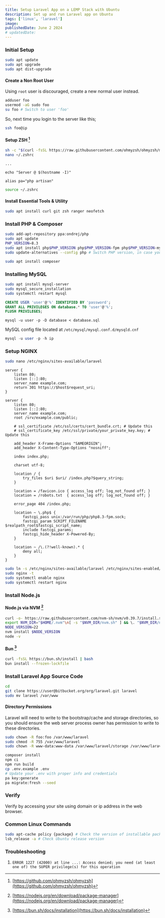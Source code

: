 ```yaml
---
title: Setup Laravel App on a LEMP Stack with Ubuntu
description: Set up and run Laravel app on Ubuntu
tags: ['linux', 'laravel']
image:
publishedDate: June 2 2024
# updatedDate:
---
```


### Initial Setup

```bash
sudo apt update
sudo apt upgrade
sudo apt dist-upgrade
```

#### Create a Non Root User

Using `root` user is discouraged, create a new normal user instead.

```bash
adduser foo
usermod -aG sudo foo
su foo # Switch to user 'foo'
```

So, next time you login to the server like this;

```bash
ssh foo@ip
```

#### Setup ZSH [^1]

[^1]: [https://github.com/ohmyzsh/ohmyzsh](https://github.com/ohmyzsh/ohmyzsh)

```bash
sh -c "$(curl -fsSL https://raw.githubusercontent.com/ohmyzsh/ohmyzsh/master/tools/install.sh)"
nano ~/.zshrc
```

```
...

echo "Server @ $(hostname -I)"

alias pa="php artisan"
```

```bash
source ~/.zshrc
```

#### Install Essential Tools & Utility

```bash
sudo apt install curl git zsh ranger neofetch
```

### Install PHP & Composer

```bash
sudo add-apt-repository ppa:ondrej/php
sudo apt update
PHP_VERSION=8.3
sudo apt install php$PHP_VERSION php$PHP_VERSION-fpm php$PHP_VERSION-mysql php$PHP_VERSION-xml php$PHP_VERSION-mbstring php$PHP_VERSION-curl php$PHP_VERSION-zip php$PHP_VERSION-bcmath php$PHP_VERSION-gd
sudo update-alternatives --config php # Switch PHP version, in case you have multiple versions
```

```bash
sudo apt install composer
```

### Installing MySQL

```bash
sudo apt install mysql-server
sudo mysql_secure_installation
sudo systemctl restart mysql
```

```sql
CREATE USER 'user'@'%' IDENTIFIED BY 'password';
GRANT ALL PRIVILEGES ON database.* TO 'user'@'%';
FLUSH PRIVILEGES;
```

```mysql
mysql -u user -p -D database < database.sql
```

MySQL config file located at `/etc/mysql/mysql.conf.d/mysqld.cnf`

```sql
mysql -u user -p -h ip
```

### Setup NGINX

```bash
sudo nano /etc/nginx/sites-available/laravel
```

```nginx
server {
    listen 80;
    listen [::]:80;
    server_name example.com;
    return 301 https://$host$request_uri;
}

server {
    listen 80;
    listen [::]:80;
    server_name example.com;
    root /srv/example.com/public;

    # ssl_certificate /etc/ssl/certs/cert_bundle.crt; # Update this
    # ssl_certificate_key /etc/ssl/private/your_private_key.key; # Update this

    add_header X-Frame-Options "SAMEORIGIN";
    add_header X-Content-Type-Options "nosniff";

    index index.php;

    charset utf-8;

    location / {
        try_files $uri $uri/ /index.php?$query_string;
    }

    location = /favicon.ico { access_log off; log_not_found off; }
    location = /robots.txt  { access_log off; log_not_found off; }

    error_page 404 /index.php;

    location ~ \.php$ {
        fastcgi_pass unix:/var/run/php/php8.3-fpm.sock;
        fastcgi_param SCRIPT_FILENAME $realpath_root$fastcgi_script_name;
        include fastcgi_params;
        fastcgi_hide_header X-Powered-By;
    }

    location ~ /\.(?!well-known).* {
        deny all;
    }
}
```

```bash
sudo ln -s /etc/nginx/sites-available/laravel /etc/nginx/sites-enabled/
sudo nginx -t
sudo systemctl enable nginx
sudo systemctl restart nginx
```

### Install Node.js

#### Node.js via NVM [^2]

[^2]: [https://nodejs.org/en/download/package-manager](https://nodejs.org/en/download/package-manager)

```bash
curl -o- https://raw.githubusercontent.com/nvm-sh/nvm/v0.39.7/install.sh | bash
export NVM_DIR="$HOME/.nvm"\n[ -s "$NVM_DIR/nvm.sh" ] && \. "$NVM_DIR/nvm.sh"
NODE_VERSION=22
nvm install $NODE_VERSION
node -v
```

#### Bun [^3]

[^3]: [https://bun.sh/docs/installation](https://bun.sh/docs/installation)

```bash
curl -fsSL https://bun.sh/install | bash
bun install --frozen-lockfile
```

### Install Laravel App Source Code

```bash
cd
git clone https://user@bitbucket.org/org/laravel.git laravel
sudo mv laravel /var/www
```

#### Directory Permissions

Laravel will need to write to the bootstrap/cache and storage directories, so you should ensure the web server process owner has permission to write to these directories.

```bash
sudo chown -R foo:foo /var/www/laravel
sudo chmod -R 755 /var/www/laravel
sudo chown -R www-data:www-data /var/www/laravel/storage /var/www/laravel/bootstrap/cache
```

```bash
composer install
npm ci
npm run build
cp .env.example .env
# Update your .env with proper info and credentials
pa key:generate
pa migrate:fresh --seed
```

### Verify

Verify by accessing your site using domain or ip address in the web browser.

### Common Linux Commands

```bash
sudo apt-cache policy {package} # Check the version of installable packages
lsb_release -a # Check Ubuntu release version
```

### Troubleshooting

1. `ERROR 1227 (42000) at line ...: Access denied; you need (at least one of) the SUPER privilege(s) for this operation`
